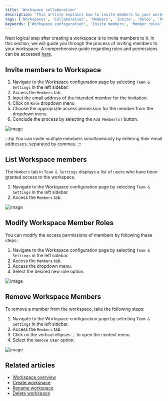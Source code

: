 ```yaml
---
title: 'Workspace collaboration'
description: 'This article explains how to invite members to your workspace, change their roles and procedure to remove them from the workspace.'
tags: ['Workspaces', 'Collaboration', 'Members', 'Invite', 'Roles', 'Permissions']
keywords: ['Workspace configuration', 'Invite members', 'Member roles', 'Access permissions', 'Displaying workspace members', 'Modifying member roles', 'Removing workspace members', 'Workspace collaboration', 'Team collaboration', 'Access control', 'Role-based permissions', 'Workspace management', 'User roles', 'Workspace settings', 'Workspace administration', 'Member invitation', 'User access', 'Member management', 'Workspace teamwork', 'Workspace organization']
---
```


Next logical step after creating a workspace is to invite members to it. In this section, we will guide you through the process of inviting members to your workspace.
A comprehensive guide regarding roles and permissions can be accessed [here](/roles-and-permissions/roles-permissions-overview).

## Invite members to Workspace
1. Navigate to the Workspace configuration page by selecting `Team & Settings` in the left sidebar.
2. Access the `Members` tab.
3. Input the email address of the intended member for the invitation.
4. Click on `Role` dropdown menu
5. Choose the appropriate access permission for the member from the dropdown menu.
6. Conclude the process by selecting the `Add Member(s)` button.
  
![image](/img/v2/workspace/workspace-collaboration.png)  
  
:::tip
You can invite multiple members simultaneously by entering their email addresses, separated by commas.
:::


## List Workspace members
The `Members` tab in `Team & Settings` displays a list of users who have been granted access to the workspace.

1. Navigate to the Workspace configuration page by selecting `Team & Settings` in the left sidebar.
2. Access the `Members` tab.

![image](/img/v2/workspace/workspace-members-list.png)

## Modify Workspace Member Roles
You can modify the access permissions of members by following these steps:
1. Navigate to the Workspace configuration page by selecting `Team & Settings` in the left sidebar.
2. Access the `Members` tab.
3. Access the dropdown menu.
4. Select the desired new role option.

![image](/img/v2/workspace/workspace-members-role-change.png)

## Remove Workspace Members
To remove a member from the workspace, take the following steps:
1. Navigate to the Workspace configuration page by selecting `Team & Settings` in the left sidebar.
2. Access the `Members` tab.
3. Click on the vertical ellipses `⋮` to open the context menu.
4. Select the `Remove User` option.

![image](/img/v2/workspace/workspace-members-remove.png)

## Related articles
- [Workspace overview](/workspaces/workspace-overview)
- [Create workspace](/workspaces/create-workspace)
- [Rename workspace](/workspaces/actions-on-workspace#rename-workspace)
- [Delete workspace](/workspaces/actions-on-workspace#delete-workspace)
